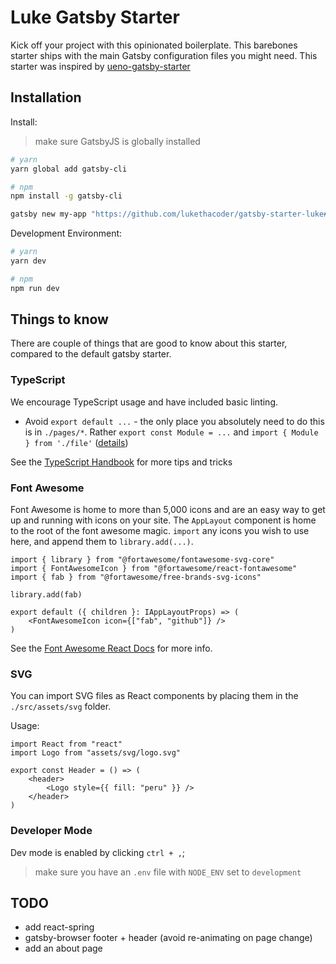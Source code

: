 # Luke Gatsby Starter

Kick off your project with this opinionated boilerplate. This barebones starter ships with the main Gatsby configuration files you might need. This starter was inspired by [ueno-gatsby-starter](https://github.com/ueno-llc/ueno-gatsby-starter)

## Installation

Install:

> make sure GatsbyJS is globally installed

```bash
# yarn
yarn global add gatsby-cli

# npm
npm install -g gatsby-cli
```

```bash
gatsby new my-app "https://github.com/lukethacoder/gatsby-starter-luke#master --recursive"
```

Development Environment:

```bash
# yarn
yarn dev

# npm
npm run dev
```

## Things to know

There are couple of things that are good to know about this starter, compared to the default gatsby starter.

### TypeScript

We encourage TypeScript usage and have included basic linting.

-   Avoid `export default ...` - the only place you absolutely need to do this is in `./pages/*`. Rather `export const Module = ...` and `import { Module } from './file'` ([details](https://basarat.gitbooks.io/typescript/docs/tips/defaultIsBad.html))

See the [TypeScript Handbook](https://basarat.gitbooks.io/typescript) for more tips and tricks

### Font Awesome

Font Awesome is home to more than 5,000 icons and are an easy way to get up and running with icons on your site. The `AppLayout` component is home to the root of the font awesome magic. `import` any icons you wish to use here, and append them to `library.add(...)`.

```tsx
import { library } from "@fortawesome/fontawesome-svg-core"
import { FontAwesomeIcon } from "@fortawesome/react-fontawesome"
import { fab } from "@fortawesome/free-brands-svg-icons"

library.add(fab)

export default ({ children }: IAppLayoutProps) => (
	<FontAwesomeIcon icon={["fab", "github"]} />
)
```

See the [Font Awesome React Docs](https://github.com/FortAwesome/react-fontawesome) for more info.

### SVG

You can import SVG files as React components by placing them in the `./src/assets/svg` folder.

Usage:

```tsx
import React from "react"
import Logo from "assets/svg/logo.svg"

export const Header = () => (
	<header>
		<Logo style={{ fill: "peru" }} />
	</header>
)
```

### Developer Mode

Dev mode is enabled by clicking `ctrl + ,`;

> make sure you have an `.env` file with `NODE_ENV` set to `development`

## TODO

-   add react-spring
-   gatsby-browser footer + header (avoid re-animating on page change)
-   add an about page
